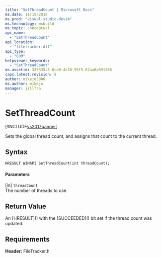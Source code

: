 ```yaml
---
title: "SetThreadCount | Microsoft Docs"
ms.date: 11/15/2016
ms.prod: "visual-studio-dev14"
ms.technology: msbuild
ms.topic: conceptual
api_name: 
  - "SetThreadCount"
api_location: 
  - "filetracker.dll"
api_type: 
  - "COM"
helpviewer_keywords: 
  - "SetThreadCount"
ms.assetid: 335335a5-8ca0-4e18-95f5-62aa6a691386
caps.latest.revision: 8
author: mikejo5000
ms.author: mikejo
manager: jillfra
---
```

# SetThreadCount
[!INCLUDE[vs2017banner](../includes/vs2017banner.md)]

Sets the global thread count, and assigns that count to the current thread.  
  
## Syntax  
  
```  
HRESULT WINAPI SetThreadCount(int threadCount);  
```  
  
#### Parameters  
 [in] `threadCount`  
 The number of threads to use.  
  
## Return Value  
 An [HRESULT](<!-- TODO: review code entity reference <xref:assetId:///HRESULT?qualifyHint=False&amp;autoUpgrade=True>  -->) with the [SUCCEEDED](<!-- TODO: review code entity reference <xref:assetId:///SUCCEEDED?qualifyHint=False&amp;autoUpgrade=True>  -->) bit set if the thread count was updated.  
  
## Requirements  
 **Header:** FileTracker.h

